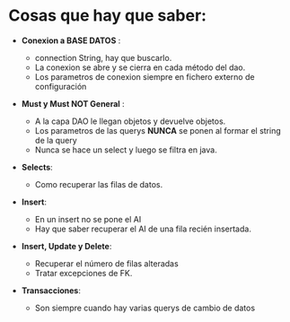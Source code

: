 # Cosas que hay que saber:

- **Conexion a BASE DATOS** : 
    - connection String, hay que buscarlo.
    - La conexion se abre y se cierra en cada método del dao.
    - Los parametros de conexion siempre en fichero externo de configuración
    
- **Must y Must NOT General** :
    - A la capa DAO le llegan objetos y devuelve objetos.
    - Los parametros de las querys **NUNCA** se ponen al formar el string de la query
    - Nunca se hace un select y luego se filtra en java.
   

- **Selects**:
    - Como recuperar las filas de datos.
    

- **Insert**:
    - En un insert no se pone el AI
    - Hay que saber recuperar el AI de una fila recién insertada.

- **Insert, Update y Delete**:
    - Recuperar el número de filas alteradas
    - Tratar excepciones de FK.

- **Transacciones**:
    - Son siempre cuando hay varias querys de cambio de datos


